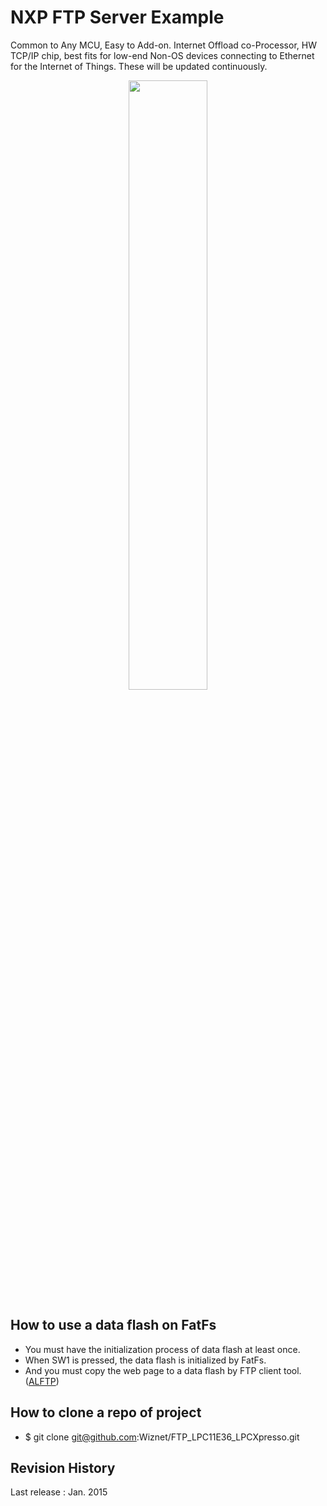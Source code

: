 # NXP FTP Server Example
Common to Any MCU, Easy to Add-on. Internet Offload co-Processor, HW TCP/IP chip, 
best fits for low-end Non-OS devices connecting to Ethernet for the Internet of Things. These will be updated continuously.

<!-- W5500 EVB pic -->
<p align="center">
  <img width="50%" src="http://wizwiki.net/wiki/lib/exe/fetch.php?media=products:w5500:w5500_evb:w5500-evb_side.png" />
</p>

## How to use a data flash on FatFs
- You must have the initialization process of data flash at least once.
- When SW1 is pressed, the data flash is initialized by FatFs.
- And you must copy the web page to a data flash by FTP client tool.([ALFTP](http://www.altools.com/ALTools/ALFTP.aspx))

## How to clone a repo of project
- $ git clone git@github.com:Wiznet/FTP_LPC11E36_LPCXpresso.git

## Revision History
Last release : Jan. 2015
